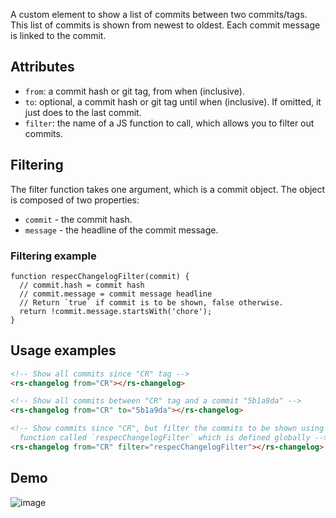 A custom element to show a list of commits between two commits/tags. This list of commits is shown from newest to oldest. Each commit message is linked to the commit.

## Attributes

 * `from`: a commit hash or git tag, from when (inclusive). 
 * `to`: optional, a commit hash or git tag until when (inclusive). If omitted, it just does to the last commit. 
 * `filter`: the name of a JS function to call, which allows you to filter out commits. 

## Filtering
The filter function takes one argument, which is a commit object. The object is composed of two properties:

 * `commit` - the commit hash. 
 * `message` - the headline of the commit message. 

### Filtering example

```JS
function respecChangelogFilter(commit) {
  // commit.hash = commit hash
  // commit.message = commit message headline
  // Return `true` if commit is to be shown, false otherwise.
  return !commit.message.startsWith('chore');
}
```

## Usage examples

```html
<!-- Show all commits since "CR" tag -->
<rs-changelog from="CR"></rs-changelog>

<!-- Show all commits between "CR" tag and a commit "5b1a9da" -->
<rs-changelog from="CR" to="5b1a9da"></rs-changelog>

<!-- Show commits since "CR", but filter the commits to be shown using a
  function called `respecChangelogFilter` which is defined globally -->
<rs-changelog from="CR" filter="respecChangelogFilter"></rs-changelog>
```

## Demo

![image](https://user-images.githubusercontent.com/8426945/69219953-f4039a00-0b99-11ea-9205-6d005e8b94cc.png)

